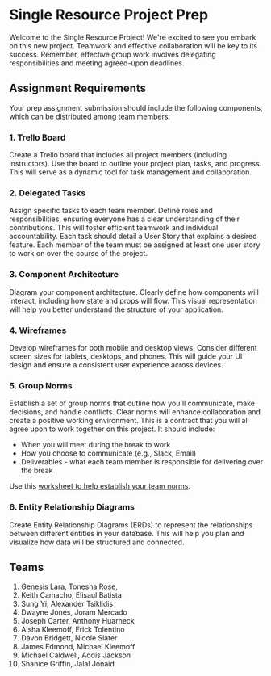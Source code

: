 # Single Resource Project Prep

Welcome to the Single Resource Project! We're excited to see you embark on this new project. Teamwork and effective collaboration will be key to its success. Remember, effective group work involves delegating responsibilities and meeting agreed-upon deadlines.

## Assignment Requirements

Your prep assignment submission should include the following components, which can be distributed among team members:

### 1. Trello Board
Create a Trello board that includes all project members (including instructors). Use the board to outline your project plan, tasks, and progress. This will serve as a dynamic tool for task management and collaboration.

### 2. Delegated Tasks
Assign specific tasks to each team member. Define roles and responsibilities, ensuring everyone has a clear understanding of their contributions. This will foster efficient teamwork and individual accountability. Each task should detail a User Story that explains a desired feature. Each member of the team must be assigned at least one user story to work on over the course of the project.

### 3. Component Architecture
Diagram your component architecture. Clearly define how components will interact, including how state and props will flow. This visual representation will help you better understand the structure of your application.

### 4. Wireframes
Develop wireframes for both mobile and desktop views. Consider different screen sizes for tablets, desktops, and phones. This will guide your UI design and ensure a consistent user experience across devices.

### 5. Group Norms
Establish a set of group norms that outline how you'll communicate, make decisions, and handle conflicts. Clear norms will enhance collaboration and create a positive working environment. This is a contract that you will all agree upon to work together on this project. It should include:

- When you will meet during the break to work
- How you choose to communicate (e.g., Slack, Email)
- Deliverables - what each team member is responsible for delivering over the break

Use this [worksheet to help establish your team norms](https://www.ccl.org/articles/leading-effectively-articles/the-real-world-guide-to-team-norms/).


### 6. Entity Relationship Diagrams
Create Entity Relationship Diagrams (ERDs) to represent the relationships between different entities in your database. This will help you plan and visualize how data will be structured and connected.






## Teams

1. Genesis Lara, Tonesha Rose, 
2. Keith Camacho, Elisaul Batista 
3. Sung Yi, Alexander Tsiklidis 
4. Dwayne Jones, Joram Mercado
5. Joseph Carter, Anthony Huarneck
6. Aisha Kleemoff, Erick Tolentino
7. Davon Bridgett,  Nicole Slater
8. James Edmond, Michael Kleemoff
9. Michael Caldwell, Addis Jackson
11. Shanice Griffin, Jalal Jonaid



